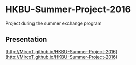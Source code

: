 # HKBU-Summer-Project-2016
Project during the summer exchange program

## Presentation

[http://MircoT.github.io/HKBU-Summer-Project-2016](http://MircoT.github.io/HKBU-Summer-Project-2016)
